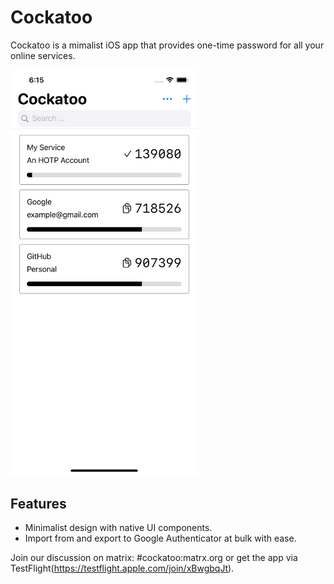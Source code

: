 # Cockatoo

Cockatoo is a mimalist iOS app that provides one-time password for all your online services.

<img src="Screenshots/light.png" width="300"/>

## Features
* Minimalist design with native UI components.
* Import from and export to Google Authenticator at bulk with ease.


Join our discussion on matrix: #cockatoo:matrx.org or get the app via TestFlight(https://testflight.apple.com/join/xBwgbqJt).
